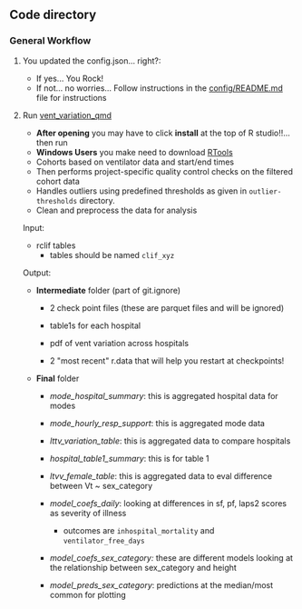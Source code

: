 ## Code directory

### General Workflow

1.  You updated the config.json... right?:

    -   If yes... You Rock!
    -   If not... no worries... Follow instructions in the
        [config/README.md](/config/README.md) file for instructions

2.  Run [vent_variation_qmd](01_ventilation_variation_script.qmd)

    -   **After opening** you may have to click **install** at the top
        of R studio!!... then run
    -   **Windows Users** you make need to download
        [RTools](https://cran.r-project.org/bin/windows/Rtools/ "Go here and download appropriate Rtools package for your version of R")
    -   Cohorts based on ventilator data and start/end times
    -   Then performs project-specific quality control checks on the
        filtered cohort data
    -   Handles outliers using predefined thresholds as given in
        `outlier-thresholds` directory.
    -   Clean and preprocess the data for analysis

    Input:

    -   rclif tables
        -   tables should be named `clif_xyz`

    Output:

    -   **Intermediate** folder (part of git.ignore)

        -   2 check point files (these are parquet files and will be
            ignored)

        -   table1s for each hospital

        -   pdf of vent variation across hospitals

        -   2 "most recent" r.data that will help you restart at
            checkpoints!

    -   **Final** folder

        -   *mode_hospital_summary*: this is aggregated hospital data
            for modes

        -   *mode_hourly_resp_support*: this is aggregated mode data

        -   *lttv_variation_table*: this is aggregated data to compare
            hospitals

        -   *hospital_table1_summary*: this is for table 1

        -   *ltvv_female_table*: this is aggregated data to eval
            difference between Vt \~ sex_category

        -   *model_coefs_daily*: looking at differences in sf, pf, laps2
            scores as severity of illness

            -   outcomes are `inhospital_mortality` and
                `ventilator_free_days`

        -   *model_coefs_sex_category:* these are different models
            looking at the relationship between sex_category and height

        -   *model_preds_sex_category*: predictions at the median/most
            common for plotting
